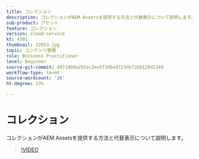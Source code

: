 ```yaml
---
title: コレクション
description: コレクションがAEM Assetsを提供する方法と代替表示について説明します。
sub-product: アセット
feature: コレクション
version: cloud-service
kt: 4301
thumbnail: 32053.jpg
topic: コンテンツ管理
role: Business Practitioner
level: Beginner
source-git-commit: d9714b9a291ec3ee5f3dba9723de72bb120d2149
workflow-type: tm+mt
source-wordcount: '26'
ht-degree: 23%

---
```



# コレクション

コレクションがAEM Assetsを提供する方法と代替表示について説明します。

>[!VIDEO](https://video.tv.adobe.com/v/32053/?quality=12&learn=on&hidetitle=true)